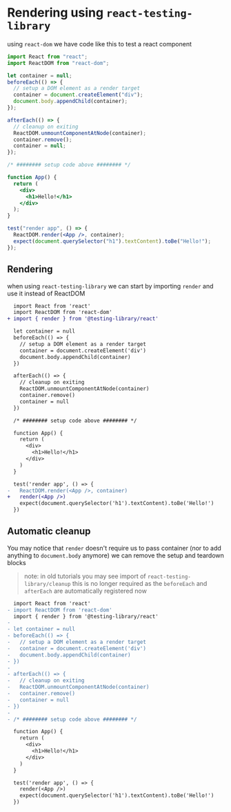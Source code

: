 # Rendering using `react-testing-library`

using `react-dom` we have code like this to test a react component

```jsx
import React from "react";
import ReactDOM from "react-dom";

let container = null;
beforeEach(() => {
  // setup a DOM element as a render target
  container = document.createElement("div");
  document.body.appendChild(container);
});

afterEach(() => {
  // cleanup on exiting
  ReactDOM.unmountComponentAtNode(container);
  container.remove();
  container = null;
});

/* ######## setup code above ######## */

function App() {
  return (
    <div>
      <h1>Hello!</h1>
    </div>
  );
}

test("render app", () => {
  ReactDOM.render(<App />, container);
  expect(document.querySelector("h1").textContent).toBe("Hello!");
});
```

## Rendering

when using `react-testing-library` we can start by importing `render` and use it instead of ReactDOM

```diff
  import React from 'react'
  import ReactDOM from 'react-dom'
+ import { render } from '@testing-library/react'

  let container = null
  beforeEach(() => {
    // setup a DOM element as a render target
    container = document.createElement('div')
    document.body.appendChild(container)
  })

  afterEach(() => {
    // cleanup on exiting
    ReactDOM.unmountComponentAtNode(container)
    container.remove()
    container = null
  })

  /* ######## setup code above ######## */

  function App() {
    return (
      <div>
        <h1>Hello!</h1>
      </div>
    )
  }

  test('render app', () => {
-   ReactDOM.render(<App />, container)
+   render(<App />)
    expect(document.querySelector('h1').textContent).toBe('Hello!')
  })
```

## Automatic cleanup

You may notice that `render` doesn't require us to pass container (nor to add anything to `document.body` anymore) we can remove the setup and teardown blocks

> note: in old tutorials you may see import of `react-testing-library/cleanup` this is no longer required as the `beforeEach` and `afterEach` are automatically registered now

```diff
  import React from 'react'
- import ReactDOM from 'react-dom'
  import { render } from '@testing-library/react'
-
- let container = null
- beforeEach(() => {
-   // setup a DOM element as a render target
-   container = document.createElement('div')
-   document.body.appendChild(container)
- })
-
- afterEach(() => {
-   // cleanup on exiting
-   ReactDOM.unmountComponentAtNode(container)
-   container.remove()
-   container = null
- })
-
- /* ######## setup code above ######## */

  function App() {
    return (
      <div>
        <h1>Hello!</h1>
      </div>
    )
  }

  test('render app', () => {
    render(<App />)
    expect(document.querySelector('h1').textContent).toBe('Hello!')
  })
```

